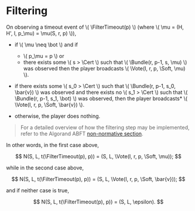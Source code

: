 $$
\newcommand \FilterTimeout {\mathrm{FilterTimeout}}
\newcommand \Cert {\mathit{cert}}
\newcommand \Soft {\mathit{soft}}
\newcommand \Vote {\mathrm{Vote}}
\newcommand \Bundle {\mathrm{Bundle}}
$$

# Filtering

On observing a timeout event of \\( \FilterTimeout(p) \\) (where
\\( \mu = (H, H', l, p_\mu) = \mu(S, r, p) \\)),

- if \\( \mu \neq \bot \\) and if
  - \\( p_\mu = p \\) or
  - there exists some \\( s > \Cert \\) such that \\( \Bundle(r, p-1, s, \mu) \\)
was observed then the player broadcasts \\( \Vote(I, r, p, \Soft, \mu) \\).

- if there exists some \\( s_0 > \Cert \\) such that \\( \Bundle(r, p-1, s_0, \bar{v}) \\)
was observed and there exists no \\( s_1 > \Cert \\) such that \\( \Bundle(r, p-1, s_1, \bot) \\)
was observed, then the player broadcasts* \\( \Vote(I, r, p, \Soft, \bar{v}) \\).

- otherwise, the player does nothing.

> For a detailed overview of how the filtering step may be implemented, refer to
> the Algorand ABFT [non-normative section](./abft-overview.md).

In other words, in the first case above,

$$
N(S, L, t(\FilterTimeout(p), p)) = (S, L, \Vote(I, r, p, \Soft, \mu));
$$

while in the second case above,

$$
N(S, L, t(\FilterTimeout(p), p)) = (S, L, \Vote(I, r, p, \Soft, \bar{v}));
$$

and if neither case is true,

$$
N(S, L, t(\FilterTimeout(p), p)) = (S, L, \epsilon).
$$
